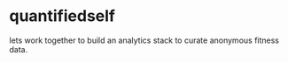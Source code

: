 quantifiedself
==============

lets work together to build an analytics stack to curate anonymous fitness data.
